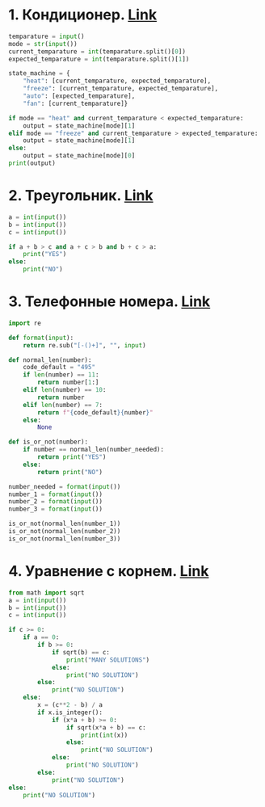 # 1. Кондиционер. [Link](https://contest.yandex.ru/contest/27393/problems/A/)

```python
temparature = input()
mode = str(input())
current_temparature = int(temparature.split()[0])
expected_temparature = int(temparature.split()[1])

state_machine = {
    "heat": [current_temparature, expected_temparature],
    "freeze": [current_temparature, expected_temparature],
    "auto": [expected_temparature],
    "fan": [current_temparature]}

if mode == "heat" and current_temparature < expected_temparature:
    output = state_machine[mode][1]
elif mode == "freeze" and current_temparature > expected_temparature:
    output = state_machine[mode][1]
else:
    output = state_machine[mode][0]
print(output)
```

# 2. Треугольник. [Link](https://contest.yandex.ru/contest/27393/problems/B/)

```python
a = int(input())
b = int(input())
c = int(input())

if a + b > c and a + c > b and b + c > a:
    print("YES")
else: 
    print("NO")
```

# 3. Телефонные номера. [Link](https://contest.yandex.ru/contest/27393/problems/C/)

```python
import re

def format(input):
    return re.sub("[-()+]", "", input)

def normal_len(number):
    code_default = "495"
    if len(number) == 11:
        return number[1:]
    elif len(number) == 10:
        return number
    elif len(number) == 7:
        return f"{code_default}{number}"
    else:
        None

def is_or_not(number):
    if number == normal_len(number_needed):
        return print("YES")
    else:
        return print("NO")  

number_needed = format(input())
number_1 = format(input())
number_2 = format(input())
number_3 = format(input())

is_or_not(normal_len(number_1))
is_or_not(normal_len(number_2))
is_or_not(normal_len(number_3))
```

# 4. Уравнение с корнем. [Link](https://contest.yandex.ru/contest/27393/problems/D/)

```python
from math import sqrt
a = int(input())
b = int(input())
c = int(input())

if c >= 0:
    if a == 0:
        if b >= 0:
            if sqrt(b) == c:
                print("MANY SOLUTIONS")
            else:
                print("NO SOLUTION")
        else:
            print("NO SOLUTION")
    else:
        x = (c**2 - b) / a
        if x.is_integer():
            if (x*a + b) >= 0:
                if sqrt(x*a + b) == c:
                    print(int(x))
                else: 
                    print("NO SOLUTION")
            else:
                print("NO SOLUTION")
        else:
            print("NO SOLUTION")
else:
    print("NO SOLUTION")
```
